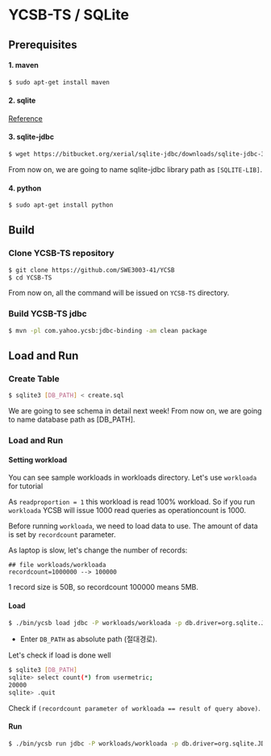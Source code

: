 # YCSB-TS / SQLite

## Prerequisites 
#### 1. maven
```bash
$ sudo apt-get install maven
```

#### 2. sqlite 
[Reference](https://github.com/SWE3003-41/SQLite/tree/master/sqlite-source)

#### 3. sqlite-jdbc
```bash
$ wget https://bitbucket.org/xerial/sqlite-jdbc/downloads/sqlite-jdbc-3.27.2.1.jar
```
From now on, we are going to name sqlite-jdbc library path as `[SQLITE-LIB]`.

#### 4. python
```bash
$ sudo apt-get install python
```

## Build

### Clone YCSB-TS repository
``` bash
$ git clone https://github.com/SWE3003-41/YCSB
$ cd YCSB-TS
```
From now on, all the command will be issued on `YCSB-TS` directory. 

### Build YCSB-TS jdbc
``` bash
$ mvn -pl com.yahoo.ycsb:jdbc-binding -am clean package
```

## Load and Run

### Create Table 
```bash
$ sqlite3 [DB_PATH] < create.sql
```
We are going to see schema in detail next week!
From now on, we are going to name database path as [DB_PATH].

### Load and Run
#### Setting workload 

You can see sample workloads in workloads directory. Let's use `workloada` for tutorial

As `readproportion = 1` this workload is read 100% workload. 
So if you run `workloada` YCSB will issue 1000 read queries as operationcount is 1000.

Before running `workloada`, we need to load data to use. The amount of data is set by `recordcount` parameter. 

As laptop is slow, let's change the number of records:
```
## file workloads/workloada 
recordcount=1000000 --> 100000
```

1 record size is 50B, so recordcount 100000 means 5MB.

#### Load

```bash
$ ./bin/ycsb load jdbc -P workloads/workloada -p db.driver=org.sqlite.JDBC -p db.url=jdbc:sqlite:[DB_PATH] -cp [SQLITE-LIB]
```
- Enter `DB_PATH` as absolute path (절대경로).

Let's check if load is done well 
```bash
$ sqlite3 [DB_PATH]
sqlite> select count(*) from usermetric;
20000
sqlite> .quit
```
Check if `(recordcount parameter of workloada == result of query above)`.

#### Run
```bash
$ ./bin/ycsb run jdbc -P workloads/workloada -p db.driver=org.sqlite.JDBC -p db.url=jdbc:sqlite:[DB_PATH] -cp [SQLITE-LIB]
```

